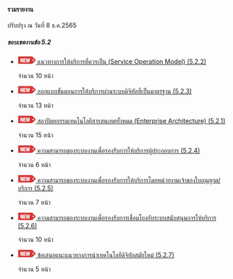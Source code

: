 #### รวมรายงาน

ปรับปรุง ณ วันที่ 8 ธ.ค.2565


##### ขอบเขตงานข้อ 5.2
- [![new!](/doc/res/new2.png) แนวทางการให้บริการที่ควรเป็น (Service Operation Model) (5.2.2)
    ](/doc/doc3-20221208/dga-doc1-chp1-20221208.pdf)

	จำนวน 10 หน้า

- [![new!](/doc/res/new2.png) ออกแบบขั้นตอนการให้บริการผ่านระบบดิจิทัลที่เป็นมาตรฐาน (5.2.3)
   ](/doc/doc3-20221208/dga-doc1-chp2-20221208.pdf)


	จำนวน 13 หน้า

- [![new!](/doc/res/new2.png) สถาปัตยกรรมเทคโนโลยีสารสนเทศทั้งหมด (Enterprise Architecture) (5.2.1)
    ](/doc/doc3-20221208/dga-doc1-chp3-20221208.pdf)

	จำนวน 15 หน้า

- [![new!](/doc/res/new2.png) ความสามารถของระบบงานเพื่อรองรับการให้บริการผู้ประกอบการ (5.2.4)
    ](/doc/doc3-20221208/dga-doc1-chp4-20221208.pdf)

	จำนวน 6 หน้า

- [![new!](/doc/res/new2.png) ความสามารถของระบบงานเพื่อรองรับการให้บริการโดยหน่วยงานเจ้าของใบอนุญาต/บริการ (5.2.5)
    ](/doc/doc3-20221208/dga-doc1-chp5-20221208.pdf)

	จำนวน 7 หน้า

- [![new!](/doc/res/new2.png) ความสามารถของระบบงานเพื่อรองรับการเชื่อมโยงกับระบบสนับสนุนการให้บริการ (5.2.6)
    ](/doc/doc3-20221208/dga-doc1-chp6-20221208.pdf)

	จำนวน 10 หน้า

- [![new!](/doc/res/new2.png) ข้อเสนอแนะแนวทางการนําเทคโนโลยีดิจิทัลสมัยใหม่ (5.2.7)
    ](/doc/doc3-20221208/dga-doc1-chp7-20221208.pdf)

	จำนวน 5 หน้า

